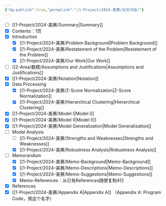 ```yaml
---
{"dg-publish":true,"permalink":"/1-Project/2024-美赛/论文内容/"}
---
```


- [ ] [[1-Project/2024-美赛/Summary\|Summary]]
- [x] Contents：1页
- [x] Introduction
	- [x] [[1-Project/2024-美赛/Problem Background\|Problem Background]]
	- [x] [[1-Project/2024-美赛/Restatement of the Problem\|Restatement of the Problem]]
	- [x] [[1-Project/2024-美赛/Our Work\|Our Work]]
- [ ] [[2-Area/数模/Assumptions and Justifications\|Assumptions and Justifications]]
- [x] [[1-Project/2024-美赛/Notation\|Notation]]
- [x] Data Processing
	- [x] [[1-Project/2024-美赛/Z-Score Normalization\|Z-Score Normalization]]
	- [x] [[1-Project/2024-美赛/Hierarchical Clustering\|Hierarchical Clustering]]
- [x] [[1-Project/2024-美赛/Model I\|Model I]]
- [x] [[1-Project/2024-美赛/Model II\|Model II]]
- [x] [[1-Project/2024-美赛/Model Generalization\|Model Generalization]]
- [ ] Model Analysis
	- [ ] [[1-Project/2024-美赛/Strengths and Weaknesses\|Strengths and Weaknesses]]
	- [x] [[1-Project/2024-美赛/Robustness Analysis\|Robustness Analysis]]
- [ ] Memorandum
	- [x] [[1-Project/2024-美赛/Memo-Background\|Memo-Background]]
	- [x] [[1-Project/2024-美赛/Memo-Descriptions\|Memo-Descriptions]]
	- [x] [[1-Project/2024-美赛/Memo-Suggestions\|Memo-Suggestions]]
	- [x] Memo-References：从已有References随便复制4行
- [x] References
- [x] [[1-Project/2024-美赛/Appendix A\|Appendix A]] （Appendix A: Program Code，用这个名字）
